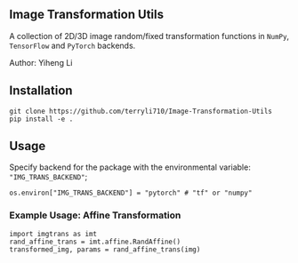 ## Image Transformation Utils

A collection of 2D/3D image random/fixed transformation functions in `NumPy`, `TensorFlow` and `PyTorch` backends.

Author: Yiheng Li

## Installation

```shell
git clone https://github.com/terryli710/Image-Transformation-Utils
pip install -e .
```

## Usage

Specify backend for the package with the environmental variable: `"IMG_TRANS_BACKEND"`;

```shell
os.environ["IMG_TRANS_BACKEND"] = "pytorch" # "tf" or "numpy"
```

### Example Usage: Affine Transformation
```
import imgtrans as imt
rand_affine_trans = imt.affine.RandAffine()
transformed_img, params = rand_affine_trans(img)
```
